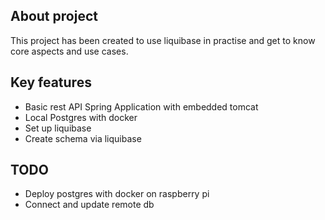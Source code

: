 ## About project

This project has been created to use liquibase in practise and get to know core aspects and use cases.

## Key features
- Basic rest API Spring Application with embedded tomcat
- Local Postgres with docker
- Set up liquibase
- Create schema via liquibase

## TODO
- Deploy postgres with docker on raspberry pi
- Connect and update remote db